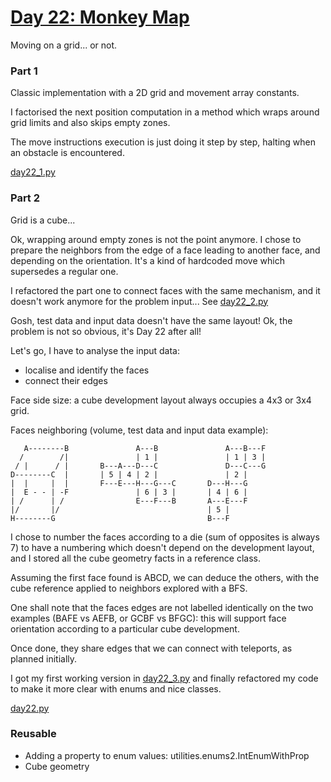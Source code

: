 # [Day 22: Monkey Map](https://adventofcode.com/2022/day/22)

Moving on a grid... or not.

### Part 1
Classic implementation with a 2D grid and movement array constants.

I factorised the next position computation in a method which wraps around grid limits and also skips empty zones. 

The move instructions execution is just doing it step by step, halting when an obstacle is encountered.

[day22_1.py](day22_1.py)

### Part 2
Grid is a cube...

Ok, wrapping around empty zones is not the point anymore. I chose to prepare the neighbors from the edge of a face 
leading to another face, and depending on the orientation. It's a kind of hardcoded move which supersedes a regular one.

I refactored the part one to connect faces with the same mechanism, and it doesn't work anymore for the problem 
input... See [day22_2.py](day22_2.py)

Gosh, test data and input data doesn't have the same layout!
Ok, the problem is not so obvious, it's Day 22 after all!

Let's go, I have to analyse the input data:
- localise and identify the faces
- connect their edges

Face side size: a cube development layout always occupies a 4x3 or 3x4 grid.

Faces neighboring (volume, test data and input data example):
```
   A--------B               A---B               A---B---F
  /        /|               | 1 |               | 1 | 3 |
 / |      / |       B---A---D---C               D---C---G
D--------C  |       | 5 | 4 | 2 |               | 2 |
|  |     |  |       F---E---H---G---C       D---H---G
|  E - - | -F               | 6 | 3 |       | 4 | 6 |
| /      | /                E---F---B       A---E---F
|/       |/                                 | 5 |
H--------G                                  B---F
```
I chose to number the faces according to a die (sum of opposites is always 7) to have a numbering which doesn't depend
on the development layout, and I stored all the cube geometry facts in a reference class.

Assuming the first face found is ABCD, we can deduce the others, with the cube reference applied to neighbors explored
with a BFS.

One shall note that the faces edges are not labelled identically on the two examples (BAFE vs AEFB, or GCBF vs BFGC): 
this will support face orientation according to a particular cube development.

Once done, they share edges that we can connect with teleports, as planned initially.

I got my first working version in [day22_3.py](day22_3.py) and finally refactored my code to make it
more clear with enums and nice classes.
 
[day22.py](day22.py)

### Reusable
- Adding a property to enum values:  utilities.enums2.IntEnumWithProp
- Cube geometry